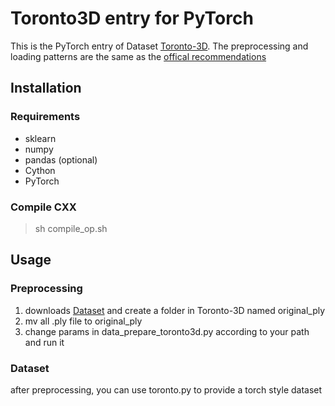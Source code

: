 # Toronto3D entry for PyTorch
This is the PyTorch entry of Dataset [Toronto-3D](https://github.com/WeikaiTan/Toronto-3D). The preprocessing and loading patterns are the same as the [offical recommendations](https://github.com/WeikaiTan/RandLA-Net)
## Installation
### Requirements
- sklearn
- numpy
- pandas (optional)
- Cython
- PyTorch
### Compile CXX
> sh compile_op.sh
## Usage
### Preprocessing
1. downloads [Dataset](https://github.com/WeikaiTan/Toronto-3D#-download) and create a folder in Toronto-3D named original_ply
2. mv all .ply file to original_ply
3. change params in data_prepare_toronto3d.py according to your path and run it
### Dataset
after preprocessing, you can use toronto.py to provide a torch style dataset